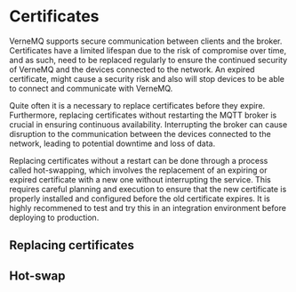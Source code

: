 # Certificates
VerneMQ supports secure communication between clients and the broker. Certificates have a limited lifespan due to the risk of compromise over time, and as such, need to be replaced regularly to ensure the continued security of VerneMQ and the devices connected to the network. An expired certificate, might cause a security risk and also will stop devices to be able to connect and communicate with VerneMQ.

Quite often it is a necessary to replace certificates before they expire. Furthermore, replacing certificates without restarting the MQTT broker is crucial in ensuring continuous availability. Interrupting the broker can cause disruption to the communication between the devices connected to the network, leading to potential downtime and loss of data.

Replacing certificates without a restart can be done through a process called hot-swapping, which involves the replacement of an expiring or expired certificate with a new one without interrupting the service. This requires careful planning and execution to ensure that the new certificate is properly installed and configured before the old certificate expires. It is highly recommened to test and try this in an integration environment before deploying to production.

## Replacing certificates

## Hot-swap
